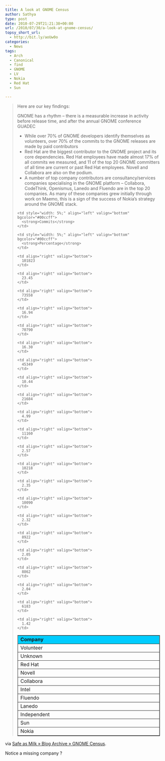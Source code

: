 ```yaml
---
title: A look at GNOME Census
author: Sathya
type: post
date: 2010-07-29T21:21:38+00:00
url: /2010/07/30/a-look-at-gnome-census/
topsy_short_url:
  - http://bit.ly/aoUw0o
categories:
  - News
tags:
  - Arch
  - Canonical
  - find
  - GNOME
  - LV
  - Nokia
  - Red Hat
  - Sun

---
```

> Here are our key findings:
> 
> GNOME has a rhythm – there is a measurable increase in activity before release time, and after the annual GNOME conference GUADEC
> 
>   * While over 70% of GNOME developers identify themselves as volunteers, over 70% of the commits to the GNOME releases are made by paid contributors
>   * Red Hat are the biggest contributor to the GNOME project and its core dependencies. Red Hat employees have made almost 17% of all commits we measured, and 11 of the top 20 GNOME committers of all time are current or past Red Hat employees. Novell and Collabora are also on the podium.
>   * A number of top company contributors are consultancy/services companies specialising in the GNOME platform – Collabora, CodeThink, Openismus, Lanedo and Fluendo are in the top 20 companies. As many of these companies grew initially through work on Maemo, this is a sign of the success of Nokia’s strategy around the GNOME stack.
> 
> <table border="1" cellspacing="0" cellpadding="3" align="center">
>   <tr>
>     <td style="width: 15%;" align="left" valign="bottom" bgcolor="#00ccff">
>       <strong>Company</strong>
>     </td>
>     
>     <td style="width: 5%;" align="left" valign="bottom" bgcolor="#00ccff">
>       <strong>Commits</strong>
>     </td>
>     
>     <td style="width: 5%;" align="left" valign="bottom" bgcolor="#00ccff">
>       <strong>Percentage</strong>
>     </td>
>   </tr>
>   
>   <tr>
>     <td align="left" valign="bottom">
>       Volunteer
>     </td>
>     
>     <td align="right" valign="bottom">
>       101823
>     </td>
>     
>     <td align="right" valign="bottom">
>       23.45
>     </td>
>   </tr>
>   
>   <tr>
>     <td align="left" valign="bottom">
>       Unknown
>     </td>
>     
>     <td align="right" valign="bottom">
>       73558
>     </td>
>     
>     <td align="right" valign="bottom">
>       16.94
>     </td>
>   </tr>
>   
>   <tr>
>     <td align="left" valign="bottom">
>       Red Hat
>     </td>
>     
>     <td align="right" valign="bottom">
>       70790
>     </td>
>     
>     <td align="right" valign="bottom">
>       16.30
>     </td>
>   </tr>
>   
>   <tr>
>     <td align="left" valign="bottom">
>       Novell
>     </td>
>     
>     <td align="right" valign="bottom">
>       45349
>     </td>
>     
>     <td align="right" valign="bottom">
>       10.44
>     </td>
>   </tr>
>   
>   <tr>
>     <td align="left" valign="bottom">
>       Collabora
>     </td>
>     
>     <td align="right" valign="bottom">
>       21684
>     </td>
>     
>     <td align="right" valign="bottom">
>       4.99
>     </td>
>   </tr>
>   
>   <tr>
>     <td align="left" valign="bottom">
>       Intel
>     </td>
>     
>     <td align="right" valign="bottom">
>       11160
>     </td>
>     
>     <td align="right" valign="bottom">
>       2.57
>     </td>
>   </tr>
>   
>   <tr>
>     <td align="left" valign="bottom">
>       Fluendo
>     </td>
>     
>     <td align="right" valign="bottom">
>       10218
>     </td>
>     
>     <td align="right" valign="bottom">
>       2.35
>     </td>
>   </tr>
>   
>   <tr>
>     <td align="left" valign="bottom">
>       Lanedo
>     </td>
>     
>     <td align="right" valign="bottom">
>       10090
>     </td>
>     
>     <td align="right" valign="bottom">
>       2.32
>     </td>
>   </tr>
>   
>   <tr>
>     <td align="left" valign="bottom">
>       Independent
>     </td>
>     
>     <td align="right" valign="bottom">
>       8922
>     </td>
>     
>     <td align="right" valign="bottom">
>       2.05
>     </td>
>   </tr>
>   
>   <tr>
>     <td align="left" valign="bottom">
>       Sun
>     </td>
>     
>     <td align="right" valign="bottom">
>       8862
>     </td>
>     
>     <td align="right" valign="bottom">
>       2.04
>     </td>
>   </tr>
>   
>   <tr>
>     <td align="left" valign="bottom">
>       Nokia
>     </td>
>     
>     <td align="right" valign="bottom">
>       6183
>     </td>
>     
>     <td align="right" valign="bottom">
>       1.42
>     </td>
>   </tr>
> </table>

via [Safe as Milk » Blog Archive » GNOME Census][1].

Notice a missing company ?

 [1]: http://blogs.gnome.org/bolsh/2010/07/28/gnome-census/